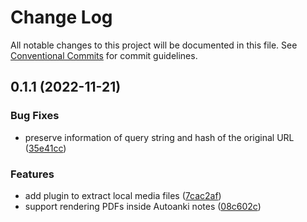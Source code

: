 # Change Log

All notable changes to this project will be documented in this file.
See [Conventional Commits](https://conventionalcommits.org) for commit guidelines.

## 0.1.1 (2022-11-21)

### Bug Fixes

- preserve information of query string and hash of the original URL ([35e41cc](https://github.com/chenlijun99/autoanki/commit/35e41ccf82005160c5d5082991645a26b95cb20c))

### Features

- add plugin to extract local media files ([7cac2af](https://github.com/chenlijun99/autoanki/commit/7cac2af62d83c332aa98f7edd682df6f049adac0))
- support rendering PDFs inside Autoanki notes ([08c602c](https://github.com/chenlijun99/autoanki/commit/08c602cb836c647c3b2b47daeea84e4a89c73674))
